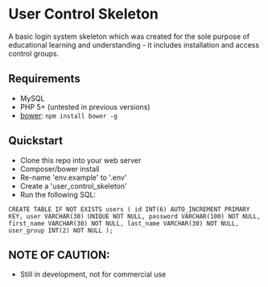 # User Control Skeleton

A basic login system skeleton which was created for the sole purpose of educational learning and understanding - it includes installation and access control groups.

## Requirements

  * MySQL
  * PHP 5+ (untested in previous versions)
  * [bower](http://bower.io): `npm install bower -g`

## Quickstart

  * Clone this repo into your web server
  * Composer/bower install
  * Re-name 'env.example' to '.env'
  * Create a 'user_control_skeleton'
  * Run the following SQL:

  `CREATE TABLE IF NOT EXISTS users (
      id INT(6) AUTO_INCREMENT PRIMARY KEY,
      user VARCHAR(30) UNIQUE NOT NULL,
      password VARCHAR(100) NOT NULL,
      first_name VARCHAR(30) NOT NULL,
      last_name VARCHAR(30) NOT NULL,
      user_group INT(2) NOT NULL
  );`

## NOTE OF CAUTION:
  * Still in development, not for commercial use
